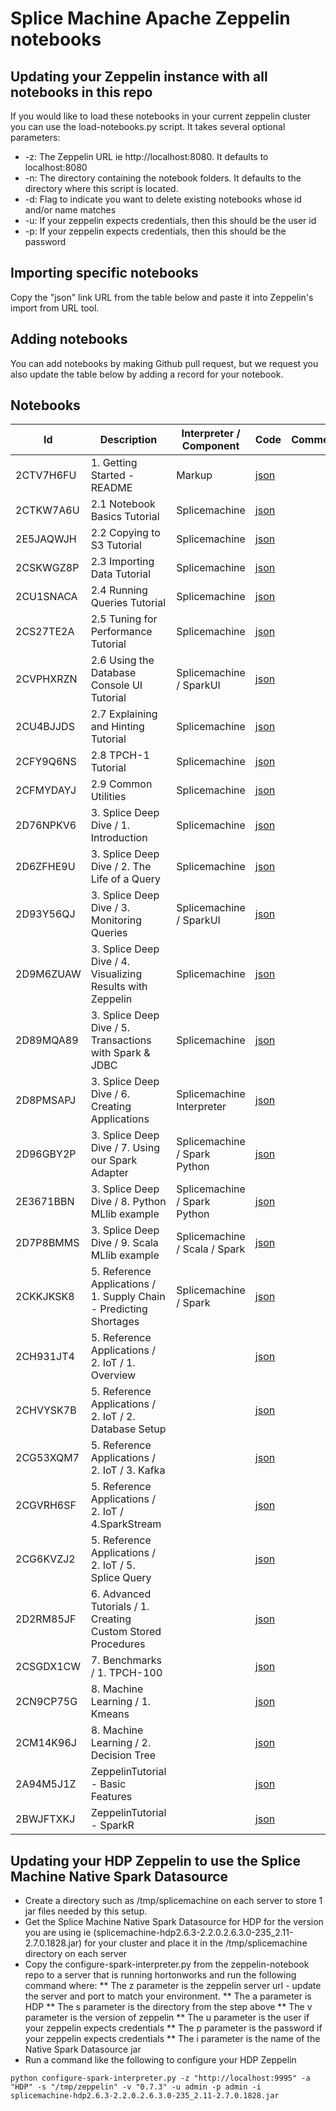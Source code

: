 # Splice Machine Apache Zeppelin notebooks

## Updating your Zeppelin instance with all notebooks in this repo
If you would like to load these notebooks in your current zeppelin cluster you can use the load-notebooks.py script.  It takes several optional parameters:
* -z: The Zeppelin URL ie http://localhost:8080.  It defaults to localhost:8080
* -n: The directory containing the notebook folders.  It defaults to the directory where this script is located. 
* -d: Flag to indicate you want to delete existing notebooks whose id and/or name matches
* -u: If your zeppelin expects credentials, then this should be the user id
* -p: If your zeppelin expects credentials, then this should be the password

## Importing specific notebooks
Copy the "json" link URL from the table below and paste it into Zeppelin's import from URL tool.

## Adding notebooks
You can add notebooks by making Github pull request, but we request you also update the table below by adding a record for your notebook.

## Notebooks
|Id|Description|Interpreter / Component|Code|Comments|
|-------------|-------------|-----|----------|--------|
|2CTV7H6FU|1.  Getting Started - README|Markup|[json](https://github.com/splicemachine/zeppelin-notebooks/raw/master/2CTV7H6FU/note.json) | |
|2CTKW7A6U|2.1 Notebook Basics Tutorial|Splicemachine|[json](https://github.com/splicemachine/zeppelin-notebooks/raw/master/2CTKW7A6U/note.json) | |
|2E5JAQWJH|2.2 Copying to S3 Tutorial|Splicemachine|[json](https://github.com/splicemachine/zeppelin-notebooks/raw/master/2CUA8V2RK/note.json) | |
|2CSKWGZ8P|2.3 Importing Data Tutorial|Splicemachine|[json](https://github.com/splicemachine/zeppelin-notebooks/raw/master/2CSKWGZ8P/note.json) | |
|2CU1SNACA|2.4 Running Queries Tutorial|Splicemachine|[json](https://github.com/splicemachine/zeppelin-notebooks/raw/master/2CU1SNACA/note.json) | |
|2CS27TE2A|2.5 Tuning for Performance Tutorial|Splicemachine|[json](https://github.com/splicemachine/zeppelin-notebooks/raw/master/2CS27TE2A/note.json) | |
|2CVPHXRZN|2.6 Using the Database Console UI Tutorial|Splicemachine / SparkUI|[json](https://github.com/splicemachine/zeppelin-notebooks/raw/master/2CVPHXRZN/note.json) | |
|2CU4BJJDS|2.7 Explaining and Hinting Tutorial|Splicemachine|[json](https://github.com/splicemachine/zeppelin-notebooks/raw/master/2CU4BJJDS/note.json) | |
|2CFY9Q6NS|2.8 TPCH-1 Tutorial|Splicemachine|[json](https://github.com/splicemachine/zeppelin-notebooks/raw/master/2CFY9Q6NS/note.json) | |
|2CFMYDAYJ|2.9 Common Utilities|Splicemachine|[json](https://github.com/splicemachine/zeppelin-notebooks/raw/master/2CFMYDAYJ/note.json) | |
|2D76NPKV6|3. Splice Deep Dive / 1. Introduction|Splicemachine|[json](https://github.com/splicemachine/zeppelin-notebooks/raw/master/2D76NPKV6/note.json) | |
|2D6ZFHE9U|3. Splice Deep Dive / 2. The Life of a Query|Splicemachine|[json](https://github.com/splicemachine/zeppelin-notebooks/raw/master/2D6ZFHE9U/note.json) | |
|2D93Y56QJ|3. Splice Deep Dive / 3. Monitoring Queries|Splicemachine / SparkUI|[json](https://github.com/splicemachine/zeppelin-notebooks/raw/master/2D93Y56QJ/note.json) | |
|2D9M6ZUAW|3. Splice Deep Dive / 4. Visualizing Results with Zeppelin|Splicemachine|[json](https://github.com/splicemachine/zeppelin-notebooks/raw/master/2D9M6ZUAW/note.json) | |
|2D89MQA89|3. Splice Deep Dive / 5. Transactions with Spark & JDBC|Splicemachine|[json](https://github.com/splicemachine/zeppelin-notebooks/raw/master/2D89MQA89/note.json) | |
|2D8PMSAPJ|3. Splice Deep Dive / 6. Creating Applications|Splicemachine Interpreter|[json](https://github.com/splicemachine/zeppelin-notebooks/raw/master/2D8PMSAPJ/note.json) | |
|2D96GBY2P|3. Splice Deep Dive / 7. Using our Spark Adapter|Splicemachine / Spark Python|[json](https://github.com/splicemachine/zeppelin-notebooks/raw/master/2D96GBY2P/note.json) | |
|2E3671BBN|3. Splice Deep Dive / 8. Python MLlib example|Splicemachine / Spark Python |[json](https://github.com/splicemachine/zeppelin-notebooks/raw/master/2DFY9ZKYB/note.json) | |
|2D7P8BMMS|3. Splice Deep Dive / 9. Scala MLlib example|Splicemachine / Scala / Spark|[json](https://github.com/splicemachine/zeppelin-notebooks/raw/master/2D7P8BMMS/note.json) | |
|2CKKJKSK8|5. Reference Applications / 1. Supply Chain - Predicting Shortages|Splicemachine / Spark|[json](https://github.com/splicemachine/zeppelin-notebooks/raw/master/2CKKJKSK8/note.json) | |
|2CH931JT4|5. Reference Applications / 2. IoT / 1. Overview| |[json](https://github.com/splicemachine/zeppelin-notebooks/raw/master/2CH931JT4/note.json) | |
|2CHVYSK7B|5. Reference Applications / 2. IoT / 2. Database Setup| |[json](https://github.com/splicemachine/zeppelin-notebooks/raw/master/2CHVYSK7B/note.json) | |
|2CG53XQM7|5. Reference Applications / 2. IoT / 3. Kafka| |[json](https://github.com/splicemachine/zeppelin-notebooks/raw/master/2CG53XQM7/note.json) | |
|2CGVRH6SF|5. Reference Applications / 2. IoT / 4.SparkStream| |[json](https://github.com/splicemachine/zeppelin-notebooks/raw/master/2CGVRH6SF/note.json) | |
|2CG6KVZJ2|5. Reference Applications / 2. IoT / 5. Splice Query| |[json](https://github.com/splicemachine/zeppelin-notebooks/raw/master/2CG6KVZJ2/note.json) | |
|2D2RM85JF|6. Advanced Tutorials / 1. Creating Custom Stored Procedures| |[json](https://github.com/splicemachine/zeppelin-notebooks/raw/master/2D2RM85JF/note.json) | |
|2CSGDX1CW|7. Benchmarks / 1. TPCH-100| |[json](https://github.com/splicemachine/zeppelin-notebooks/raw/master/2CSGDX1CW/note.json) | |
|2CN9CP75G|8. Machine Learning / 1. Kmeans| |[json](https://github.com/splicemachine/zeppelin-notebooks/raw/master/2CN9CP75G/note.json) | |
|2CM14K96J|8. Machine Learning / 2. Decision Tree| |[json](https://github.com/splicemachine/zeppelin-notebooks/raw/master/2CM14K96J/note.json) | |
|2A94M5J1Z|ZeppelinTutorial - Basic Features| |[json](https://github.com/splicemachine/zeppelin-notebooks/raw/master/2A94M5J1Z/note.json) | |
|2BWJFTXKJ|ZeppelinTutorial - SparkR| |[json](https://github.com/splicemachine/zeppelin-notebooks/raw/master/2BWJFTXKJ/note.json) | |

## Updating your HDP Zeppelin to use the Splice Machine Native Spark Datasource
* Create a directory such as /tmp/splicemachine on each server to store 1 jar files needed by this setup.
* Get the Splice Machine Native Spark Datasource for HDP for the version you are using ie (splicemachine-hdp2.6.3-2.2.0.2.6.3.0-235_2.11-2.7.0.1828.jar) for your cluster and place it in the /tmp/splicemachine directory on each server
* Copy the configure-spark-interpreter.py from the zeppelin-notebook repo to a server that is running hortonworks and run the following command where:
** The z parameter is the zeppelin server url - update the server and port to match your environment.
** The a parameter is HDP
** The s parameter is the directory from the step above
** The v parameter is the version of zeppelin
** The u parameter is the user if your zeppelin expects credentials
** The p parameter is the password if your zeppelin expects credentials
** The i parameter is the name of the Native Spark Datasource jar
* Run a command like the following to configure your HDP Zeppelin

```
python configure-spark-interpreter.py -z "http://localhost:9995" -a "HDP" -s "/tmp/zeppelin" -v "0.7.3" -u admin -p admin -i splicemachine-hdp2.6.3-2.2.0.2.6.3.0-235_2.11-2.7.0.1828.jar
```
